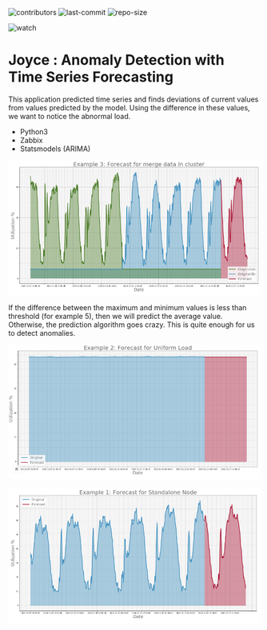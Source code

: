 ![contributors](https://img.shields.io/github/contributors/tesemnikov-av/pelevin-recomendation-bot) ![last-commit](https://img.shields.io/github/last-commit/tesemnikov-av/Pelevin-recomendation-bot) ![repo-size](https://img.shields.io/github/repo-size/tesemnikov-av/Pelevin-recomendation-bot)

![watch](https://img.shields.io/github/watchers/tesemnikov-av/Pelevin-recomendation-bot?style=social) 



# Joyce : Anomaly Detection with Time Series Forecasting

This application predicted time series and finds deviations of current values from values predicted by the model. Using the difference in these values, we want to notice the abnormal load.

- Python3
- Zabbix
- Statsmodels (ARIMA)
    
![Exaple3](./pics/example3.png)

If the difference between the maximum and minimum values is less than threshold (for example 5), 
then we will predict the average value. Otherwise, the prediction algorithm goes crazy.
This is quite enough for us to detect anomalies.

![Exaple2](./pics/example2.png)
 
![Exaple1](./pics/example1.png)

